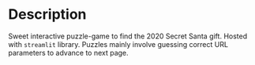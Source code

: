 # Description

Sweet interactive puzzle-game to find the 2020 Secret Santa gift. Hosted with `streamlit` library. Puzzles mainly involve guessing correct URL parameters to advance to next page.
